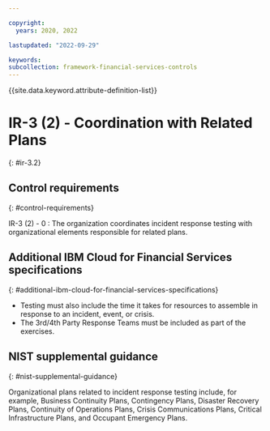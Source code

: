 ```yaml
---

copyright:
  years: 2020, 2022

lastupdated: "2022-09-29"

keywords: 
subcollection: framework-financial-services-controls
---
```


{{site.data.keyword.attribute-definition-list}}

               
# IR-3 (2) - Coordination with Related Plans
{: #ir-3.2}

## Control requirements
{: #control-requirements}

IR-3 (2) - 0
    : The organization coordinates incident response testing with organizational elements responsible for related plans.

## Additional IBM Cloud for Financial Services specifications
{: #additional-ibm-cloud-for-financial-services-specifications}

- Testing must also include the time it takes for resources to assemble in response to an incident, event, or crisis.
- The 3rd/4th Party Response Teams must be included as part of the exercises.

## NIST supplemental guidance
{: #nist-supplemental-guidance}

Organizational plans related to incident response testing include, for example, Business Continuity Plans, Contingency Plans, Disaster Recovery Plans, Continuity of Operations Plans, Crisis Communications Plans, Critical Infrastructure Plans, and Occupant Emergency Plans.



